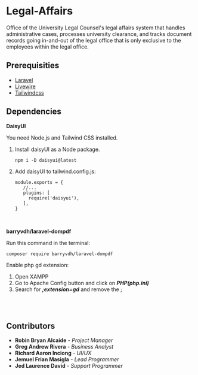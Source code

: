 # Legal-Affairs

Office of the University Legal Counsel's legal affairs system that handles administrative cases, processes university clearance, and tracks document records going in-and-out of the legal office that is only exclusive to the employees within the legal office.

## Prerequisities

* [Laravel](https://laravel.com/docs/11.x/installation#creating-a-laravel-project)
* [Livewire](https://livewire.laravel.com/docs/installation)
* [Tailwindcss](https://tailwindcss.com/docs/guides/laravel#vite)

## Dependencies

**DaisyUI**

You need Node.js and Tailwind CSS installed.

1. Install daisyUI as a Node package.
   
   ```shell
   npm i -D daisyui@latest
   ```
3. Add daisyUI to tailwind.config.js:
   
   ```shell
   module.exports = {
      //...
      plugins: [
        require('daisyui'),
      ],
   }
   ```
   
<br>

**barryvdh/laravel-dompdf**

Run this command in the terminal:

```shell
composer require barryvdh/laravel-dompdf
```

Enable php gd extension:

1. Open XAMPP
2. Go to Apache Config button and click on ***PHP(php.ini)***
3. Search for ***;extension=gd*** and remove the ;


<br>
<br>

## Contributors

* **Robin Bryan Alcaide** - *Project Manager*
* **Greg Andrew Rivera** - *Business Analyst*
* **Richard Aaron Inciong** - *UI/UX*
* **Jemuel Frian Masigla** - *Lead Programmer*
* **Jed Laurence David** - *Support Programmer*
